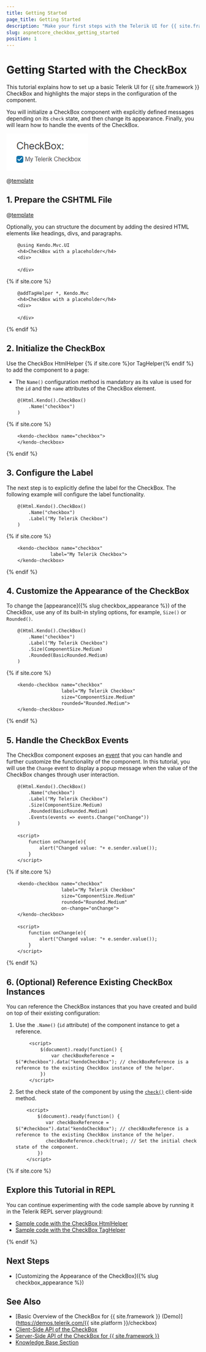 ```yaml
---
title: Getting Started
page_title: Getting Started
description: "Make your first steps with the Telerik UI for {{ site.framework }} CheckBox component by following a complete step-by-step tutorial."
slug: aspnetcore_checkbox_getting_started
position: 1
---
```


# Getting Started with the CheckBox

This tutorial explains how to set up a basic Telerik UI for {{ site.framework }} CheckBox and highlights the major steps in the configuration of the component.

You will initialize a CheckBox component with explicitly defined messages depending on its `check` state, and then change its appearance. Finally, you will learn how to handle the events of the CheckBox.

 ![Sample Telerik UI for {{ site.framework }} CheckBox](./images/checkbox-getting-started.png)

@[template](/_contentTemplates/core/getting-started-prerequisites.md#repl-component-gs-prerequisites)

## 1. Prepare the CSHTML File

@[template](/_contentTemplates/core/getting-started-directives.md#gs-adding-directives)

Optionally, you can structure the document by adding the desired HTML elements like headings, divs, and paragraphs.

```HtmlHelper
    @using Kendo.Mvc.UI
    <h4>CheckBox with a placeholder</h4>
    <div>
    
    </div>
```
{% if site.core %}
```TagHelper
    @addTagHelper *, Kendo.Mvc
    <h4>CheckBox with a placeholder</h4>
    <div>
    
    </div>
```
{% endif %}

## 2. Initialize the CheckBox

Use the CheckBox HtmlHelper {% if site.core %}or TagHelper{% endif %} to add the component to a page:

* The `Name()` configuration method is mandatory as its value is used for the `id` and the `name` attributes of the  CheckBox element.

```HtmlHelper
    @(Html.Kendo().CheckBox()
        .Name("checkbox")    
    )
```
{% if site.core %}
```TagHelper
    <kendo-checkbox name="checkbox">
    </kendo-checkbox>
```
{% endif %}


## 3. Configure the Label

The next step is to explicitly define the label for the CheckBox. The following example will configure the label functionality.

```HtmlHelper
    @(Html.Kendo().CheckBox()
        .Name("checkbox")    
        .Label("My Telerik Checkbox")
    )
```

{% if site.core %}
```TagHelper
    <kendo-checkbox name="checkbox"
                label="My Telerik Checkbox">
    </kendo-checkbox>
```
{% endif %}


## 4. Customize the Appearance of the CheckBox

To change the [appearance]({% slug checkbox_appearance %}) of the CheckBox, use any of its built-in styling options, for example, `Size()` or `Rounded()`.

```HtmlHelper
    @(Html.Kendo().CheckBox()
        .Name("checkbox")
        .Label("My Telerik Checkbox")
        .Size(ComponentSize.Medium)
        .Rounded(BasicRounded.Medium)
    )
```
{% if site.core %}
```TagHelper
    <kendo-checkbox name="checkbox"
                    label="My Telerik Checkbox"
                    size="ComponentSize.Medium"
                    rounded="Rounded.Medium">
    </kendo-checkbox>
```
{% endif %}

## 5. Handle the CheckBox Events

The CheckBox component exposes an [event](api/kendo.mvc.ui.fluent/checkboxbuilder#eventssystemaction) that you can handle and further customize the functionality of the component. In this tutorial, you will use the `Change` event to display a popup message when the value of the CheckBox changes through user interaction.

```HtmlHelper
    @(Html.Kendo().CheckBox()
        .Name("checkbox")
        .Label("My Telerik Checkbox")
        .Size(ComponentSize.Medium)
        .Rounded(BasicRounded.Medium)
        .Events(events => events.Change("onChange"))
    )

    <script>
        function onChange(e){
            alert("Changed value: "+ e.sender.value());
        }
    </script>
```
{% if site.core %}
```TagHelper
    <kendo-checkbox name="checkbox"
                    label="My Telerik Checkbox"
                    size="ComponentSize.Medium"
                    rounded="Rounded.Medium"
                    on-change="onChange">
    </kendo-checkbox>

    <script>
        function onChange(e){
            alert("Changed value: "+ e.sender.value());
        }
    </script>
```
{% endif %}

## 6. (Optional) Reference Existing CheckBox Instances

You can reference the CheckBox instances that you have created and build on top of their existing configuration:

1. Use the `.Name()` (`id` attribute) of the component instance to get a reference.

    ```script
         <script>
             $(document).ready(function() {
                 var checkBoxReference = $("#checkbox").data("kendoCheckBox"); // checkBoxReference is a reference to the existing CheckBox instance of the helper.
             })
         </script>
    ```
1. Set the check state of the component by using the [`check()`](https://docs.telerik.com/kendo-ui/api/javascript/ui/checkbox/methods/check) client-side method.

    ```script
        <script>
            $(document).ready(function() {
               var checkBoxReference = $("#checkbox").data("kendoCheckBox"); // checkBoxReference is a reference to the existing CheckBox instance of the helper.
               checkBoxReference.check(true); // Set the initial check state of the component.
            })
        </script>
    ```

{% if site.core %}

## Explore this Tutorial in REPL

You can continue experimenting with the code sample above by running it in the Telerik REPL server playground:

* [Sample code with the CheckBox HtmlHelper](https://netcorerepl.telerik.com/wnOhwnFm19h60Tfz24)
* [Sample code with the CheckBox TagHelper](https://netcorerepl.telerik.com/wRaVGnbw21ol49UB27)

{% endif %}


## Next Steps

* [Customizing the Appearance of the CheckBox]({% slug checkbox_appearance %})

## See Also

* [Basic Overview of the CheckBox for {{ site.framework }} (Demo)](https://demos.telerik.com/{{ site.platform }}/checkbox)
* [Client-Side API of the CheckBox](https://docs.telerik.com/kendo-ui/api/javascript/ui/checkbox)
* [Server-Side API of the CheckBox for {{ site.framework }}](/api/checkbox)
* [Knowledge Base Section](/knowledge-base)
